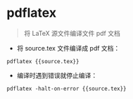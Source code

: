 # pdflatex

> 将 LaTeX 源文件编译文件 pdf 文档

- 将 source.tex 文件编译成 pdf 文档：

`pdflatex {{source.tex}}`

- 编译时遇到错误就停止编译：

`pdflatex -halt-on-error {{source.tex}}`

[#]: contributors: ([李峰])